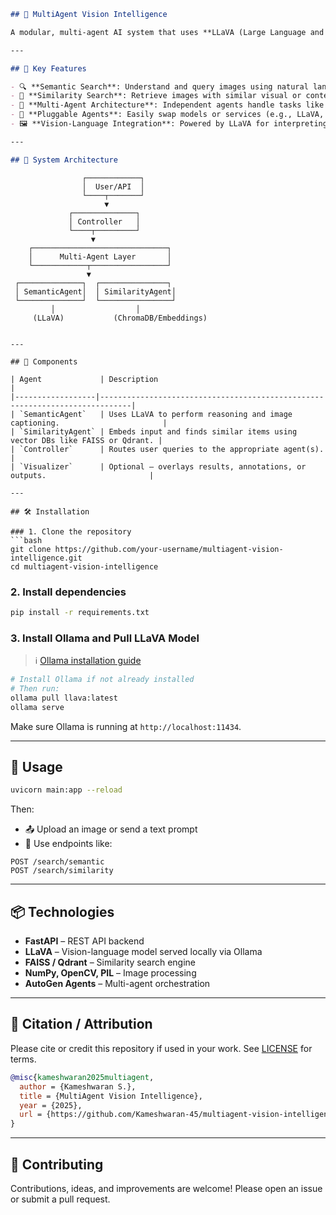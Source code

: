 ```markdown
## 🧠 MultiAgent Vision Intelligence

A modular, multi-agent AI system that uses **LLaVA (Large Language and Vision Assistant)** to process images for **semantic understanding** and **similarity-based retrieval**. This project combines the strengths of vision-language models with autonomous agents to create a scalable, intelligent annotation and search engine.

---

## 🚀 Key Features

- 🔍 **Semantic Search**: Understand and query images using natural language prompts.
- 🔗 **Similarity Search**: Retrieve images with similar visual or contextual features.
- 🤖 **Multi-Agent Architecture**: Independent agents handle tasks like embedding, querying, indexing, and reasoning.
- 🧩 **Pluggable Agents**: Easily swap models or services (e.g., LLaVA, FAISS, OpenAI, etc.)
- 🖼️ **Vision-Language Integration**: Powered by LLaVA for interpreting image content using LLMs.

---

## 🧬 System Architecture

```

```
                ┌────────────┐
                │  User/API  │
                └────┬───────┘
                     ▼
             ┌──────────────┐
             │ Controller   │
             └────┬─────────┘
                  ▼
    ┌──────────────────────────────┐
    │      Multi-Agent Layer       │
    └────────────┬─────────────────┘
                 ▼
 ┌──────────────┐  ┌───────────────┐
 │ SemanticAgent│  │ SimilarityAgent│
 └──────────────┘  └────────────────┘
         │                  │
     (LLaVA)           (ChromaDB/Embeddings)
```

````

---

## 🧱 Components

| Agent             | Description                                                                 |
|------------------|-----------------------------------------------------------------------------|
| `SemanticAgent`   | Uses LLaVA to perform reasoning and image captioning.                       |
| `SimilarityAgent` | Embeds input and finds similar items using vector DBs like FAISS or Qdrant. |
| `Controller`      | Routes user queries to the appropriate agent(s).                            |
| `Visualizer`      | Optional — overlays results, annotations, or outputs.                       |

---

## 🛠 Installation

### 1. Clone the repository
```bash
git clone https://github.com/your-username/multiagent-vision-intelligence.git
cd multiagent-vision-intelligence
````

### 2. Install dependencies

```bash
pip install -r requirements.txt
```

### 3. Install Ollama and Pull LLaVA Model

> ℹ️ [Ollama installation guide](https://ollama.com/download)

```bash
# Install Ollama if not already installed
# Then run:
ollama pull llava:latest
ollama serve
```

Make sure Ollama is running at `http://localhost:11434`.

---

## 🧪 Usage

```bash
uvicorn main:app --reload
```

Then:

* 📤 Upload an image or send a text prompt
* 🔁 Use endpoints like:

```
POST /search/semantic
POST /search/similarity
```

---

## 📦 Technologies

* **FastAPI** – REST API backend
* **LLaVA** – Vision-language model served locally via Ollama
* **FAISS / Qdrant** – Similarity search engine
* **NumPy, OpenCV, PIL** – Image processing
* **AutoGen Agents** – Multi-agent orchestration

---

## 📝 Citation / Attribution

Please cite or credit this repository if used in your work.
See [LICENSE](LICENSE) for terms.

```bibtex
@misc{kameshwaran2025multiagent,
  author = {Kameshwaran S.},
  title = {MultiAgent Vision Intelligence},
  year = {2025},
  url = {https://github.com/Kameshwaran-45/multiagent-vision-intelligence}
}
```

---

## 🤝 Contributing

Contributions, ideas, and improvements are welcome!
Please open an issue or submit a pull request.

```
